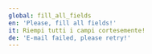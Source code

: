 ```yaml
---
global: fill_all_fields
en: 'Please, fill all fields!'
it: Riempi tutti i campi cortesemente!
de: 'E-mail failed, please retry!'
---
```

